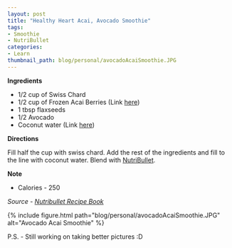 ```yaml
---
layout: post
title: "Healthy Heart Acai, Avocado Smoothie"
tags:
- Smoothie
- NutriBullet
categories:
- Learn
thumbnail_path: blog/personal/avocadoAcaiSmoothie.JPG
---
```


**Ingredients** <br/>

* 1/2 cup of Swiss Chard <br/>
* 1/2 cup of Frozen Acai Berries (Link [here](https://www.amazon.com/Sambazon-Organic-Sugar-Pure-Acai/dp/B00TKWBTZE/ref=sr_1_2_a_it)) <br/>
* 1 tbsp flaxseeds <br/>
* 1/2 Avocado <br/>
* Coconut water (Link [here](https://www.amazon.com/Organic-Coconut-Certified-Project-Verified/dp/B01BGQ1MLW/ref=sr_1_2_a_it)) <br/>

**Directions** <br/>

Fill half the cup with swiss chard. Add the rest of the ingredients and fill to the line with coconut water. Blend with [NutriBullet](https://www.amazon.com/Bullet-NutriBullet-12-Piece-High-Speed-Blender/dp/B007TIE0GQ/ref=sr_1_1).

**Note** <br/>

* Calories - 250 <br/>

*Source - [Nutribullet Recipe Book](https://www.amazon.com/Nutribullet-Recipe-Book-Weight-Loss-Anti-Aging/dp/1502579995/ref=sr_1_1)*

{% include figure.html path="blog/personal/avocadoAcaiSmoothie.JPG" alt="Avocado Acai Smoothie" %}

P.S. - Still working on taking better pictures :D
